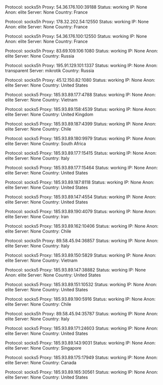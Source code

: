 Protocol: socks5h
Proxy: 54.36.176.100:39188
Status: working
IP: None
Anon: elite
Server: None
Country: France

Protocol: socks5h
Proxy: 178.32.202.54:12550
Status: working
IP: None
Anon: elite
Server: None
Country: France

Protocol: socks5h
Proxy: 54.36.176.100:12550
Status: working
IP: None
Anon: elite
Server: None
Country: France

Protocol: socks5h
Proxy: 83.69.109.106:1080
Status: working
IP: None
Anon: elite
Server: None
Country: Russia

Protocol: socks5h
Proxy: 195.91.129.101:1337
Status: working
IP: None
Anon: transparent
Server: mikrotik
Country: Russia

Protocol: socks5h
Proxy: 45.12.150.82:1080
Status: working
IP: None
Anon: elite
Server: None
Country: United States

Protocol: socks5
Proxy: 185.93.89.177:4788
Status: working
IP: None
Anon: elite
Server: None
Country: Vietnam

Protocol: socks5
Proxy: 185.93.89.158:4539
Status: working
IP: None
Anon: elite
Server: None
Country: United Kingdom

Protocol: socks5
Proxy: 185.93.89.187:4399
Status: working
IP: None
Anon: elite
Server: None
Country: Chile

Protocol: socks5
Proxy: 185.93.89.180:9979
Status: working
IP: None
Anon: elite
Server: None
Country: South Africa

Protocol: socks5
Proxy: 185.93.89.177:15415
Status: working
IP: None
Anon: elite
Server: None
Country: Italy

Protocol: socks5
Proxy: 185.93.89.177:15464
Status: working
IP: None
Anon: elite
Server: None
Country: United States

Protocol: socks5
Proxy: 185.93.89.187:8118
Status: working
IP: None
Anon: elite
Server: None
Country: United States

Protocol: socks5
Proxy: 185.93.89.147:4554
Status: working
IP: None
Anon: elite
Server: None
Country: United States

Protocol: socks5
Proxy: 185.93.89.190:4079
Status: working
IP: None
Anon: elite
Server: None
Country: Iran

Protocol: socks5
Proxy: 185.93.89.162:10406
Status: working
IP: None
Anon: elite
Server: None
Country: Chile

Protocol: socks5h
Proxy: 89.58.45.94:36857
Status: working
IP: None
Anon: elite
Server: None
Country: Italy

Protocol: socks5
Proxy: 185.93.89.150:5829
Status: working
IP: None
Anon: elite
Server: None
Country: Vietnam

Protocol: socks5
Proxy: 185.93.89.147:38882
Status: working
IP: None
Anon: elite
Server: None
Country: United States

Protocol: socks5
Proxy: 185.93.89.151:10532
Status: working
IP: None
Anon: elite
Server: None
Country: United States

Protocol: socks5
Proxy: 185.93.89.190:5916
Status: working
IP: None
Anon: elite
Server: None
Country: Chile

Protocol: socks5h
Proxy: 89.58.45.94:35787
Status: working
IP: None
Anon: elite
Server: None
Country: Italy

Protocol: socks5
Proxy: 185.93.89.171:24603
Status: working
IP: None
Anon: elite
Server: None
Country: United States

Protocol: socks5
Proxy: 185.93.89.143:9031
Status: working
IP: None
Anon: elite
Server: None
Country: Singapore

Protocol: socks5
Proxy: 185.93.89.175:17949
Status: working
IP: None
Anon: elite
Server: None
Country: Canada

Protocol: socks5
Proxy: 185.93.89.165:30561
Status: working
IP: None
Anon: elite
Server: None
Country: United States

